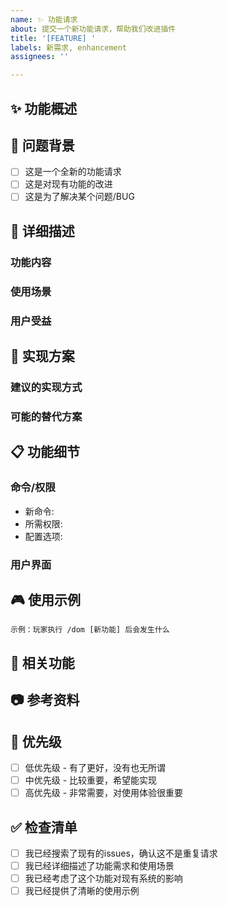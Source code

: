 ```yaml
---
name: ✨ 功能请求
about: 提交一个新功能请求，帮助我们改进插件
title: '[FEATURE] '
labels: 新需求, enhancement
assignees: ''

---
```


## ✨ 功能概述
<!-- 请简洁地描述你希望添加的新功能 -->

## 🎯 问题背景
<!-- 这个功能请求是否与现有问题相关？请描述当前遇到的问题或限制 -->

- [ ] 这是一个全新的功能请求
- [ ] 这是对现有功能的改进
- [ ] 这是为了解决某个问题/BUG

## 📝 详细描述
<!-- 请详细、清晰地描述新功能的具体内容和工作方式 -->

### 功能内容
<!-- 详细说明这个功能应该做什么 -->

### 使用场景
<!-- 描述什么时候会使用这个功能，解决什么问题 -->

### 用户受益
<!-- 说明这个功能会给用户带来什么好处 -->

## 🔧 实现方案
<!-- 如果你有想法，请描述如何实现这个功能 -->

### 建议的实现方式
<!-- 你认为应该如何实现这个功能？ -->

### 可能的替代方案
<!-- 是否有其他实现方式？ -->

## 📋 功能细节

### 命令/权限
<!-- 如果涉及新命令或权限，请列出 -->
- 新命令: 
- 所需权限: 
- 配置选项: 

### 用户界面
<!-- 如果涉及GUI或菜单，请描述 -->

## 🎮 使用示例
<!-- 请提供一个具体的使用示例，展示功能如何工作 -->

```
示例：玩家执行 /dom [新功能] 后会发生什么
```

## 🔗 相关功能
<!-- 这个功能是否与现有功能相关？是否会影响其他功能？ -->

## 📷 参考资料
<!-- 如果有参考的其他插件、模组或想法，请提供链接或截图 -->

## 🚀 优先级
<!-- 你认为这个功能的重要性如何？ -->

- [ ] 低优先级 - 有了更好，没有也无所谓
- [ ] 中优先级 - 比较重要，希望能实现
- [ ] 高优先级 - 非常需要，对使用体验很重要

## ✅ 检查清单
<!-- 请在提交前检查以下项目 -->

- [ ] 我已经搜索了现有的issues，确认这不是重复请求
- [ ] 我已经详细描述了功能需求和使用场景
- [ ] 我已经考虑了这个功能对现有系统的影响
- [ ] 我已经提供了清晰的使用示例
